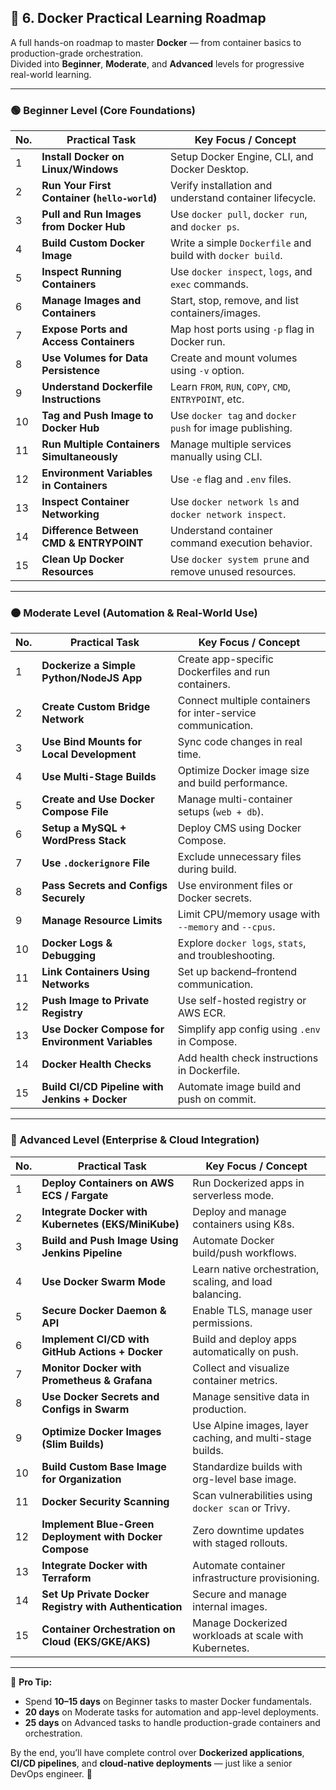 ## 🧩 6. Docker Practical Learning Roadmap

A full hands-on roadmap to master **Docker** — from container basics to production-grade orchestration.  
Divided into **Beginner**, **Moderate**, and **Advanced** levels for progressive real-world learning.

---

### 🟢 Beginner Level (Core Foundations)

| No. | Practical Task | Key Focus / Concept |
|-----|----------------|---------------------|
| 1 | **Install Docker on Linux/Windows** | Setup Docker Engine, CLI, and Docker Desktop. |
| 2 | **Run Your First Container (`hello-world`)** | Verify installation and understand container lifecycle. |
| 3 | **Pull and Run Images from Docker Hub** | Use `docker pull`, `docker run`, and `docker ps`. |
| 4 | **Build Custom Docker Image** | Write a simple `Dockerfile` and build with `docker build`. |
| 5 | **Inspect Running Containers** | Use `docker inspect`, `logs`, and `exec` commands. |
| 6 | **Manage Images and Containers** | Start, stop, remove, and list containers/images. |
| 7 | **Expose Ports and Access Containers** | Map host ports using `-p` flag in Docker run. |
| 8 | **Use Volumes for Data Persistence** | Create and mount volumes using `-v` option. |
| 9 | **Understand Dockerfile Instructions** | Learn `FROM`, `RUN`, `COPY`, `CMD`, `ENTRYPOINT`, etc. |
| 10 | **Tag and Push Image to Docker Hub** | Use `docker tag` and `docker push` for image publishing. |
| 11 | **Run Multiple Containers Simultaneously** | Manage multiple services manually using CLI. |
| 12 | **Environment Variables in Containers** | Use `-e` flag and `.env` files. |
| 13 | **Inspect Container Networking** | Use `docker network ls` and `docker network inspect`. |
| 14 | **Difference Between CMD & ENTRYPOINT** | Understand container command execution behavior. |
| 15 | **Clean Up Docker Resources** | Use `docker system prune` and remove unused resources. |

---

### 🟠 Moderate Level (Automation & Real-World Use)

| No. | Practical Task | Key Focus / Concept |
|-----|----------------|---------------------|
| 1 | **Dockerize a Simple Python/NodeJS App** | Create app-specific Dockerfiles and run containers. |
| 2 | **Create Custom Bridge Network** | Connect multiple containers for inter-service communication. |
| 3 | **Use Bind Mounts for Local Development** | Sync code changes in real time. |
| 4 | **Use Multi-Stage Builds** | Optimize Docker image size and build performance. |
| 5 | **Create and Use Docker Compose File** | Manage multi-container setups (`web + db`). |
| 6 | **Setup a MySQL + WordPress Stack** | Deploy CMS using Docker Compose. |
| 7 | **Use `.dockerignore` File** | Exclude unnecessary files during build. |
| 8 | **Pass Secrets and Configs Securely** | Use environment files or Docker secrets. |
| 9 | **Manage Resource Limits** | Limit CPU/memory usage with `--memory` and `--cpus`. |
| 10 | **Docker Logs & Debugging** | Explore `docker logs`, `stats`, and troubleshooting. |
| 11 | **Link Containers Using Networks** | Set up backend–frontend communication. |
| 12 | **Push Image to Private Registry** | Use self-hosted registry or AWS ECR. |
| 13 | **Use Docker Compose for Environment Variables** | Simplify app config using `.env` in Compose. |
| 14 | **Docker Health Checks** | Add health check instructions in Dockerfile. |
| 15 | **Build CI/CD Pipeline with Jenkins + Docker** | Automate image build and push on commit. |

---

### 🔴 Advanced Level (Enterprise & Cloud Integration)

| No. | Practical Task | Key Focus / Concept |
|-----|----------------|---------------------|
| 1 | **Deploy Containers on AWS ECS / Fargate** | Run Dockerized apps in serverless mode. |
| 2 | **Integrate Docker with Kubernetes (EKS/MiniKube)** | Deploy and manage containers using K8s. |
| 3 | **Build and Push Image Using Jenkins Pipeline** | Automate Docker build/push workflows. |
| 4 | **Use Docker Swarm Mode** | Learn native orchestration, scaling, and load balancing. |
| 5 | **Secure Docker Daemon & API** | Enable TLS, manage user permissions. |
| 6 | **Implement CI/CD with GitHub Actions + Docker** | Build and deploy apps automatically on push. |
| 7 | **Monitor Docker with Prometheus & Grafana** | Collect and visualize container metrics. |
| 8 | **Use Docker Secrets and Configs in Swarm** | Manage sensitive data in production. |
| 9 | **Optimize Docker Images (Slim Builds)** | Use Alpine images, layer caching, and multi-stage builds. |
| 10 | **Build Custom Base Image for Organization** | Standardize builds with org-level base image. |
| 11 | **Docker Security Scanning** | Scan vulnerabilities using `docker scan` or Trivy. |
| 12 | **Implement Blue-Green Deployment with Docker Compose** | Zero downtime updates with staged rollouts. |
| 13 | **Integrate Docker with Terraform** | Automate container infrastructure provisioning. |
| 14 | **Set Up Private Docker Registry with Authentication** | Secure and manage internal images. |
| 15 | **Container Orchestration on Cloud (EKS/GKE/AKS)** | Manage Dockerized workloads at scale with Kubernetes. |

---

🧠 **Pro Tip:**  
- Spend **10–15 days** on Beginner tasks to master Docker fundamentals.  
- **20 days** on Moderate tasks for automation and app-level deployments.  
- **25 days** on Advanced tasks to handle production-grade containers and orchestration.  

By the end, you’ll have complete control over **Dockerized applications**, **CI/CD pipelines**, and **cloud-native deployments** — just like a senior DevOps engineer. 🚀
